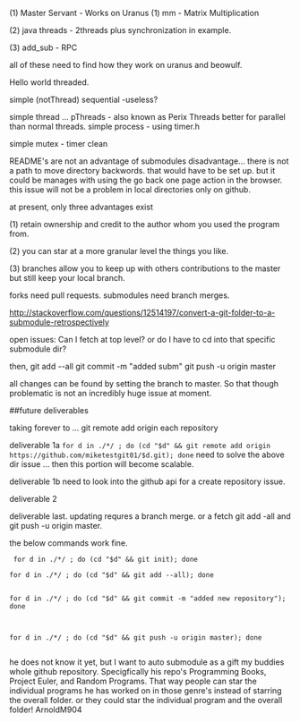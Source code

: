 


(1) Master Servant - Works on Uranus
(1) mm  - Matrix Multiplication



(2) java threads - 2threads plus synchronization in example.

(3) add_sub - RPC

all of these need to find how they work on uranus and beowulf.

Hello world threaded.

simple (notThread) sequential -useless?

simple thread ... pThreads - also known as Perix Threads better for parallel than normal threads. simple process - using timer.h

simple mutex - timer clean










README's are not an advantage of submodules
disadvantage... there is not a path to move directory backwords. that would have to be set up. but it could be manages with using the go back one page action in the browser. this issue will not be a problem in local directories only on github.


at present, only three advantages exist


(1) retain ownership and credit to the author whom you used the program from. 

(2) you can star at a more granular level the things you like.

(3) branches allow you to keep up with others contributions to the master but still keep your local branch.




forks need pull requests.
submodules need branch merges.


http://stackoverflow.com/questions/12514197/convert-a-git-folder-to-a-submodule-retrospectively

open issues:
Can I fetch at top level?
or do I have to cd into that specific submodule dir?

then,
git add --all
git commit -m "added subm"
git push -u origin master


all changes can be found by setting the branch to master. So that though problematic is not an incredibly huge issue at moment.

##future deliverables

taking forever to ...
git remote add origin each repository

deliverable 1a 
```for d in ./*/ ; do (cd "$d" && git remote add origin https://github.com/miketestgit01/$d.git); done```
need to solve the above dir issue ... then this portion will become scalable.

deliverable 1b
need to look into the github api for a create repository issue.

deliverable 2


deliverable last.
updating requres a branch merge. or a fetch git add -all and git push -u origin master. 



the below commands work fine.

```
 for d in ./*/ ; do (cd "$d" && git init); done

for d in ./*/ ; do (cd "$d" && git add --all); done


for d in ./*/ ; do (cd "$d" && git commit -m "added new repository"); done



for d in ./*/ ; do (cd "$d" && git push -u origin master); done


```
he does not know it yet, but I want to auto submodule as a gift my buddies whole github repository. Specigfically his repo's Programming Books, Project Euler, and Random Programs. That way people can star the individual programs he has worked on in those genre's instead of starring the overall folder. 
or they could star the individual program and the overall folder!
ArnoldM904
